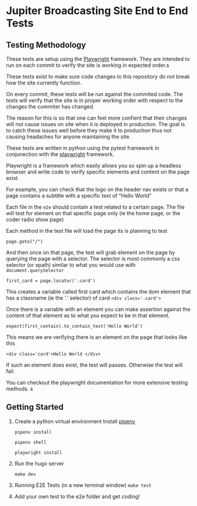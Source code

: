 # Jupiter Broadcasting Site End to End Tests

## Testing Methodology
These tests are setup using the [Playwright](https://playwright.dev/python/docs/writing-tests) framework. They are intended to run on each commit to verify the site is working in expected order.s

These tests exist to make sure code changes to this repository do not break how the site currently function. 

On every commit, these tests will be run against the commited code. The tests will verify that the site is in proper working order with respect to the changes the commiter has changed.

The reason for this is so that one can feel more confient that their changes will not cause issues on site when it is deployed in production. The goal is to catch these issues well before they make it to production thus not causing headaches for anyone maintaining the site.


These tests are written in python using the pytest framework in conjunection with the [playwright](https://playwright.dev/python/docs/writing-tests) framework.

Playwright is a framework which easily allows you so spin up a headless browser and write code to verify specific elements and content on the page exist. 

For example, you can check that the logo on the header nav exists or that a page contains a subtitle with a specific text of "Hello World"

Each file in the `e2e` should contain a test related to a certain page. The file will test for element on that specific page only (ie the home page, or the coder radio show page)

Each method in the test file will load the page its is planning to test 
```
page.goto("/")
```

And then once on that page, the test will grab element on the page by querying the page with a selector. The selector is most commonly a css selector (or xpath) similar to what you would use with `document.querySelector`
```
first_card = page.locator('.card')
```
This creates a variable called first card which contains the dom element that has a classname (ie the '.' selector) of card `<div class='.card'>`

Once there is a variable with an element you can make assertion against the content of that element as to what you expect to be in that element.
```
expect(first_contain).to_contain_text('Hello World')
```

This means we are verifying there is an element on the page that looks like this
```
<div class='card'>Hello World </div>
```

If such an element does exist, the test will passes. Otherwise the test will fail.

You can checkout the playwright documentation for more extensive testing methods. s

## Getting Started

1. Create a python virtual environment
    Install [pipenv](https://pipenv.pypa.io/en/latest/)

    `pipenv install`

    `pipenv shell`

    `playwright install`

2. Run the hugo server

    `make dev`

3. Running E2E Tests (in a new terminal window)
    `make test`

4. Add your own test to the e2e folder and get coding!
